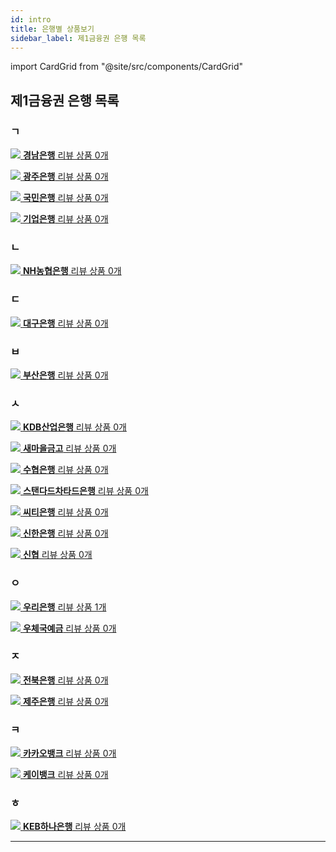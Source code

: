 ```yaml
---
id: intro
title: 은행별 상품보기
sidebar_label: 제1금융권 은행 목록
---
```


import CardGrid from "@site/src/components/CardGrid"

## 제1금융권 은행 목록

### ㄱ
  <CardGrid home>

  [![](/assets/icons/using-saleor.svg) **경남은행** 리뷰 상품 0개](dashboard/index.mdx)

  [![](/assets/icons/using-saleor.svg) **광주은행** 리뷰 상품 0개](dashboard/index.mdx)

  [![](/assets/icons/using-saleor.svg) **국민은행** 리뷰 상품 0개](dashboard/index.mdx)

  [![](/assets/icons/using-saleor.svg) **기업은행** 리뷰 상품 0개](dashboard/index.mdx)
  
  </CardGrid>

### ㄴ
  <CardGrid home>

  [![](/assets/icons/using-saleor.svg) **NH농협은행** 리뷰 상품 0개](dashboard/index.mdx)
  
  </CardGrid>

### ㄷ
  <CardGrid home>

  [![](/assets/icons/using-saleor.svg) **대구은행** 리뷰 상품 0개](dashboard/index.mdx)
  
  </CardGrid>

### ㅂ
  <CardGrid home>

  [![](/assets/icons/using-saleor.svg) **부산은행** 리뷰 상품 0개](dashboard/index.mdx)
  
  </CardGrid>

### ㅅ
  <CardGrid home>

  [![](/assets/icons/using-saleor.svg) **KDB산업은행** 리뷰 상품 0개](dashboard/index.mdx)

  [![](/assets/icons/using-saleor.svg) **새마을금고** 리뷰 상품 0개](dashboard/index.mdx)

  [![](/assets/icons/using-saleor.svg) **수협은행** 리뷰 상품 0개](dashboard/index.mdx)

  [![](/assets/icons/using-saleor.svg) **스탠다드차타드은행** 리뷰 상품 0개](dashboard/index.mdx)

  [![](/assets/icons/using-saleor.svg) **씨티은행** 리뷰 상품 0개](dashboard/index.mdx)

  [![](/assets/icons/using-saleor.svg) **신한은행** 리뷰 상품 0개](dashboard/index.mdx)

  [![](/assets/icons/using-saleor.svg) **신협** 리뷰 상품 0개](dashboard/index.mdx)

  </CardGrid>

### ㅇ
  <CardGrid home>

  [![](/img/bank/woori_icon.png) **우리은행** 리뷰 상품 1개](woori/intro)

  [![](/assets/icons/using-saleor.svg) **우체국예금** 리뷰 상품 0개](dashboard/index.mdx)

  </CardGrid>

### ㅈ
  <CardGrid home>

  [![](/assets/icons/using-saleor.svg) **전북은행** 리뷰 상품 0개](dashboard/index.mdx)

  [![](/assets/icons/using-saleor.svg) **제주은행** 리뷰 상품 0개](dashboard/index.mdx)

  </CardGrid>

### ㅋ
  <CardGrid home>

  [![](/assets/icons/using-saleor.svg) **카카오뱅크** 리뷰 상품 0개](dashboard/index.mdx)

  [![](/assets/icons/using-saleor.svg) **케이뱅크** 리뷰 상품 0개](kbank/intro)

  </CardGrid>

### ㅎ
  <CardGrid home>

  [![](/assets/icons/using-saleor.svg) **KEB하나은행** 리뷰 상품 0개](hana/intro)

  </CardGrid>

---